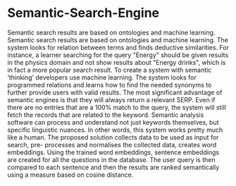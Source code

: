 # Semantic-Search-Engine
Semantic search results are based on ontologies and machine learning.
Semantic search results are based on ontologies and machine learning. The system looks for relation between terms and finds deductive similarities. For instance, a learner searching for the query "Energy" should be given results in the physics domain and not show results about "Energy drinks", which is in fact a more popular search result.
To create a system with semantic ‘thinking’ developers use machine learning. The system looks for programmed relations and learns how to find the needed synonyms to further provide users with valid results. The most significant advantage of semantic engines is that they will always return a relevant SERP. Even if there are no entries that are a 100% match to the query, the system will still fetch the records that are related to the keyword.
Semantic analysis software can process and understand not just keywords themselves, but specific linguistic nuances. In other words, this system works pretty much like a human.
The proposed solution collects data to be used as input for search, pre- processes and normalises the collected data, creates word embeddings. Using the trained word embeddings, sentence embeddings are created for all the questions in the database. The user query is then compared to each sentence and then the results are ranked semantically using a measure based on cosine distance.
